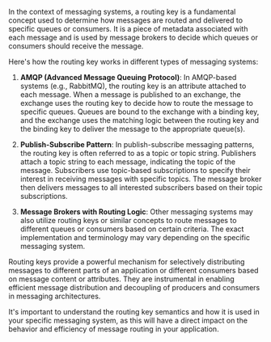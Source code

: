 In the context of messaging systems, a routing key is a fundamental concept used to determine how messages are routed and delivered to specific queues or consumers. It is a piece of metadata associated with each message and is used by message brokers to decide which queues or consumers should receive the message.

Here's how the routing key works in different types of messaging systems:

1. **AMQP (Advanced Message Queuing Protocol)**: In AMQP-based systems (e.g., RabbitMQ), the routing key is an attribute attached to each message. When a message is published to an exchange, the exchange uses the routing key to decide how to route the message to specific queues. Queues are bound to the exchange with a binding key, and the exchange uses the matching logic between the routing key and the binding key to deliver the message to the appropriate queue(s).
    
2. **Publish-Subscribe Pattern**: In publish-subscribe messaging patterns, the routing key is often referred to as a topic or topic string. Publishers attach a topic string to each message, indicating the topic of the message. Subscribers use topic-based subscriptions to specify their interest in receiving messages with specific topics. The message broker then delivers messages to all interested subscribers based on their topic subscriptions.
    
3. **Message Brokers with Routing Logic**: Other messaging systems may also utilize routing keys or similar concepts to route messages to different queues or consumers based on certain criteria. The exact implementation and terminology may vary depending on the specific messaging system.
    

Routing keys provide a powerful mechanism for selectively distributing messages to different parts of an application or different consumers based on message content or attributes. They are instrumental in enabling efficient message distribution and decoupling of producers and consumers in messaging architectures.

It's important to understand the routing key semantics and how it is used in your specific messaging system, as this will have a direct impact on the behavior and efficiency of message routing in your application.
